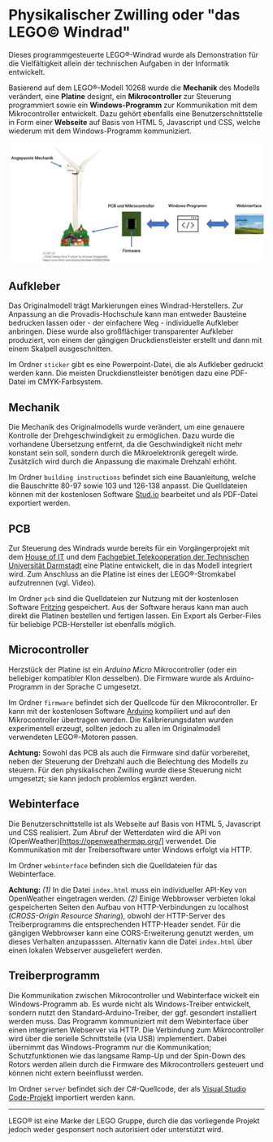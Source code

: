 # Physikalischer Zwilling oder "das LEGO© Windrad"

Dieses programmgesteuerte LEGO®-Windrad wurde als Demonstration für die Vielfältigkeit allein der technischen Aufgaben in der Informatik entwickelt.

Basierend auf dem LEGO®-Modell 10268 wurde die **Mechanik** des Modells verändert, eine **Platine** designt, ein **Mikrocontroller** zur Steuerung programmiert sowie ein **Windows-Programm** zur Kommunikation mit dem Mikrocontroller entwickelt. Dazu gehört ebenfalls eine Benutzerschnittstelle in Form einer **Webseite** auf Basis von HTML 5, Javascript und CSS, welche wiederum mit dem Windows-Programm kommuniziert.

![Architektur des physikalischen Zwillings](architecture.jpg "Architektur des physikalischen Zwillings")

## Aufkleber

Das Originalmodell trägt Markierungen eines Windrad-Herstellers. Zur Anpassung an die Provadis-Hochschule kann man entweder Bausteine bedrucken lassen oder - der einfachere Weg - individuelle Aufkleber anbringen. Diese wurde also großflächiger transparenter Aufkleber produziert, von einem der gängigen Druckdienstleister erstellt und dann mit einem Skalpell ausgeschnitten.

Im Ordner `sticker` gibt es eine Powerpoint-Datei, die als Aufkleber gedruckt werden kann. Die meisten Druckdienstleister benötigen dazu eine PDF-Datei im CMYK-Farbsystem.

## Mechanik

Die Mechanik des Originalmodells wurde verändert, um eine genauere Kontrolle der Drehgeschwindigkeit zu ermöglichen. Dazu wurde die vorhandene Übersetzung entfernt, da die Geschwindigkeit nicht mehr konstant sein soll, sondern durch die Mikroelektronik geregelt wirde. Zusätzlich wird durch die Anpassung die maximale Drehzahl erhöht.

Im Ordner `building instructions` befindet sich eine Bauanleitung, welche die Bauschritte 80-97 sowie 103 und 126-138 anpasst. Die Quelldateien können mit der kostenlosen Software [Stud.io](https://www.bricklink.com/v3/studio/download.page) bearbeitet und als PDF-Datei exportiert werden.

## PCB

Zur Steuerung des Windrads wurde bereits für ein Vorgängerprojekt mit dem [House of IT](https://house-of-it.eu/) und dem [Fachgebiet Telekooperation der Technischen Universität Darmstadt](https://www.informatik.tu-darmstadt.de/telekooperation/telecooperation_group/index.en.jsp) eine Platine entwickelt, die in das Modell integriert wird. Zum Anschluss an die Platine ist eines der LEGO®-Stromkabel aufzutrennen (vgl. Video).

Im Ordner `pcb` sind die Quelldateien zur Nutzung mit der kostenlosen Software [Fritzing](https://fritzing.org/) gespeichert. Aus der Software heraus kann man auch direkt die Platinen bestellen und fertigen lassen. Ein Export als Gerber-Files für beliebige PCB-Hersteller ist ebenfalls möglich.

## Microcontroller

Herzstück der Platine ist ein *Arduino Micro* Mikrocontroller (oder ein beliebiger kompatibler Klon desselben). Die Firmware wurde als Arduino-Programm in der Sprache C umgesetzt.

Im Ordner `firmware` befindet sich der Quellcode für den Mikrocontroller. Er kann mit der kostenlosen Software [Arduino](https://www.arduino.cc/) kompiliert und auf den Mikrocontroller übertragen werden. Die Kalibrierungsdaten wurden experimentell erzeugt, sollten jedoch zu allen im Originalmodell verwendeten LEGO®-Motoren passen.

**Achtung:** Sowohl das PCB als auch die Firmware sind dafür vorbereitet, neben der Steuerung der Drehzahl auch die Belechtung des Modells zu steuern. Für den physikalischen Zwilling wurde diese Steuerung nicht umgesetzt; sie kann jedoch problemlos ergänzt werden.

## Webinterface

Die Benutzerschnittstelle ist als Webseite auf Basis von HTML 5, Javascript und CSS realisiert. Zum Abruf der Wetterdaten wird die API von (OpenWeather)[https://openweathermap.org/] verwendet. Die Kommunikation mit der Treibersoftware unter Windows erfolgt via HTTP.

Im Ordner `webinterface` befinden sich die Quelldateien für das Webinterface.

**Achtung:** *(1)* In die Datei `index.html` muss ein individueller API-Key von OpenWeather eingetragen werden. *(2)* Einige Webbrowser verbieten lokal gespeicherten Seiten den Aufbau von HTTP-Verbindungen zu localhost (*CROSS-Origin Resource Sharing*), obwohl der HTTP-Server des Treiberprogramms die entsprechenden HTTP-Header sendet. Für die gängigen Webbrowser kann eine CORS-Erweiterung genutzt werden, um dieses Verhalten anzupasssen. Alternativ kann die Datei `index.html` über einen lokalen Webserver ausgeliefert werden.

## Treiberprogramm

Die Kommunikation zwischen Mikrocontroller und Webinterface wickelt ein Windows-Programm ab. Es wurde nicht als Windows-Treiber entwickelt, sondern nutzt den Standard-Arduino-Treiber, der ggf. gesondert installiert werden muss. Das Programm kommuniziert mit dem Webinterface über einen integrierten Webserver via HTTP. Die Verbindung zum Mikrocontroller wird über die serielle Schnittstelle (via USB) implementiert. Dabei übernimmt das Windows-Programm nur die Kommunikation; Schutzfunktionen wie das langsame Ramp-Up und der Spin-Down des Rotors werden allein durch die Firmware des Mikrocontrollers gesteuert und können nicht extern beeinflusst werden.

Im Ordner `server` befindet sich der C#-Quellcode, der als [Visual Studio Code-Projekt](https://code.visualstudio.com/) importiert werden kann.

---

LEGO® ist eine Marke der LEGO Gruppe, durch die das vorliegende Projekt jedoch weder gesponsert noch autorisiert oder unterstützt wird.
